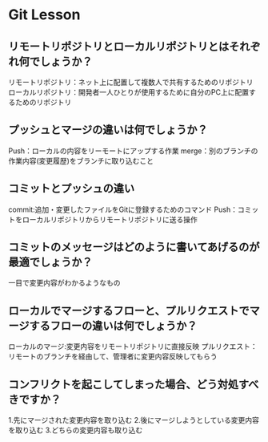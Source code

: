 # Git Lesson

## リモートリポジトリとローカルリポジトリとはそれぞれ何でしょうか？
リモートリポジトリ：ネット上に配置して複数人で共有するためのリポジトリ
ローカルリポジトリ：開発者一人ひとりが使用するために自分のPC上に配置するためのリポジトリ

## プッシュとマージの違いは何でしょうか？
Push：ローカルの内容をリーモートにアップする作業
merge：別のブランチの作業内容(変更履歴)をブランチに取り込むこと

## コミットとプッシュの違い
commit:追加・変更したファイルをGitに登録するためのコマンド
Push：コミットをローカルリポジトリからリモートリポジトリに送る操作

## コミットのメッセージはどのように書いてあげるのが最適でしょうか？
一目で変更内容がわかるようなもの

## ローカルでマージするフローと、プルリクエストでマージするフローの違いは何でしょうか？
ローカルのマージ:変更内容をリモートリポジトリに直接反映
プルリクエスト：リモートのブランチを経由して、管理者に変更内容反映してもらう

## コンフリクトを起こしてしまった場合、どう対処すべきですか？
1.先にマージされた変更内容を取り込む
2.後にマージしようとしている変更内容を取り込む
3.どちらの変更内容も取り込む


